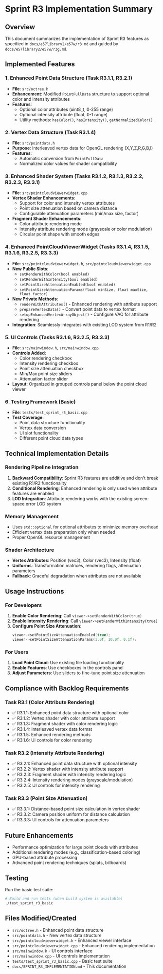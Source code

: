 # Sprint R3 Implementation Summary

## Overview
This document summarizes the implementation of Sprint R3 features as specified in `docs/e57library2/e57w/r3.md` and guided by `docs/e57library2/e57w/r3g.md`.

## Implemented Features

### 1. Enhanced Point Data Structure (Task R3.1.1, R3.2.1)
- **File**: `src/octree.h`
- **Enhancement**: Modified `PointFullData` structure to support optional color and intensity attributes
- **Features**:
  - Optional color attributes (uint8_t, 0-255 range)
  - Optional intensity attribute (float, 0-1 range)
  - Utility methods: `hasColor()`, `hasIntensity()`, `getNormalizedColor()`

### 2. Vertex Data Structure (Task R3.1.4)
- **File**: `src/pointdata.h`
- **Purpose**: Interleaved vertex data for OpenGL rendering (X,Y,Z,R,G,B,I)
- **Features**:
  - Automatic conversion from `PointFullData`
  - Normalized color values for shader compatibility

### 3. Enhanced Shader System (Tasks R3.1.2, R3.1.3, R3.2.2, R3.2.3, R3.3.1)
- **File**: `src/pointcloudviewerwidget.cpp`
- **Vertex Shader Enhancements**:
  - Support for color and intensity vertex attributes
  - Point size attenuation based on camera distance
  - Configurable attenuation parameters (min/max size, factor)
- **Fragment Shader Enhancements**:
  - Color attribute rendering mode
  - Intensity attribute rendering mode (grayscale or color modulation)
  - Circular point shape with smooth edges

### 4. Enhanced PointCloudViewerWidget (Tasks R3.1.4, R3.1.5, R3.1.6, R3.2.5, R3.3.3)
- **File**: `src/pointcloudviewerwidget.h`, `src/pointcloudviewerwidget.cpp`
- **New Public Slots**:
  - `setRenderWithColor(bool enabled)`
  - `setRenderWithIntensity(bool enabled)`
  - `setPointSizeAttenuationEnabled(bool enabled)`
  - `setPointSizeAttenuationParams(float minSize, float maxSize, float factor)`
- **New Private Methods**:
  - `renderWithAttributes()` - Enhanced rendering with attribute support
  - `prepareVertexData()` - Convert point data to vertex format
  - `setupEnhancedVertexArrayObject()` - Configure VAO for attribute rendering
- **Integration**: Seamlessly integrates with existing LOD system from R1/R2

### 5. UI Controls (Tasks R3.1.6, R3.2.5, R3.3.3)
- **File**: `src/mainwindow.h`, `src/mainwindow.cpp`
- **Controls Added**:
  - Color rendering checkbox
  - Intensity rendering checkbox
  - Point size attenuation checkbox
  - Min/Max point size sliders
  - Attenuation factor slider
- **Layout**: Organized in grouped controls panel below the point cloud viewer

### 6. Testing Framework (Basic)
- **File**: `tests/test_sprint_r3_basic.cpp`
- **Test Coverage**:
  - Point data structure functionality
  - Vertex data conversion
  - UI slot functionality
  - Different point cloud data types

## Technical Implementation Details

### Rendering Pipeline Integration
1. **Backward Compatibility**: Sprint R3 features are additive and don't break existing R1/R2 functionality
2. **Conditional Rendering**: Enhanced rendering is only used when attribute features are enabled
3. **LOD Integration**: Attribute rendering works with the existing screen-space error LOD system

### Memory Management
- Uses `std::optional` for optional attributes to minimize memory overhead
- Efficient vertex data preparation only when needed
- Proper OpenGL resource management

### Shader Architecture
- **Vertex Attributes**: Position (vec3), Color (vec3), Intensity (float)
- **Uniforms**: Transformation matrices, rendering flags, attenuation parameters
- **Fallback**: Graceful degradation when attributes are not available

## Usage Instructions

### For Developers
1. **Enable Color Rendering**: Call `viewer->setRenderWithColor(true)`
2. **Enable Intensity Rendering**: Call `viewer->setRenderWithIntensity(true)`
3. **Configure Point Size Attenuation**: 
   ```cpp
   viewer->setPointSizeAttenuationEnabled(true);
   viewer->setPointSizeAttenuationParams(1.0f, 10.0f, 0.1f);
   ```

### For Users
1. **Load Point Cloud**: Use existing file loading functionality
2. **Enable Features**: Use checkboxes in the controls panel
3. **Adjust Parameters**: Use sliders to fine-tune point size attenuation

## Compliance with Backlog Requirements

### Task R3.1 (Color Attribute Rendering)
- ✅ R3.1.1: Enhanced point data structure with optional color
- ✅ R3.1.2: Vertex shader with color attribute support
- ✅ R3.1.3: Fragment shader with color rendering logic
- ✅ R3.1.4: Interleaved vertex data format
- ✅ R3.1.5: Enhanced rendering methods
- ✅ R3.1.6: UI controls for color rendering

### Task R3.2 (Intensity Attribute Rendering)
- ✅ R3.2.1: Enhanced point data structure with optional intensity
- ✅ R3.2.2: Vertex shader with intensity attribute support
- ✅ R3.2.3: Fragment shader with intensity rendering logic
- ✅ R3.2.4: Intensity rendering modes (grayscale/modulation)
- ✅ R3.2.5: UI controls for intensity rendering

### Task R3.3 (Point Size Attenuation)
- ✅ R3.3.1: Distance-based point size calculation in vertex shader
- ✅ R3.3.2: Camera position uniform for distance calculation
- ✅ R3.3.3: UI controls for attenuation parameters

## Future Enhancements
- Performance optimization for large point clouds with attributes
- Additional rendering modes (e.g., classification-based coloring)
- GPU-based attribute processing
- Advanced point rendering techniques (splats, billboards)

## Testing
Run the basic test suite:
```bash
# Build and run tests (when build system is available)
./test_sprint_r3_basic
```

## Files Modified/Created
- `src/octree.h` - Enhanced point data structure
- `src/pointdata.h` - New vertex data structure
- `src/pointcloudviewerwidget.h` - Enhanced viewer interface
- `src/pointcloudviewerwidget.cpp` - Enhanced rendering implementation
- `src/mainwindow.h` - UI controls interface
- `src/mainwindow.cpp` - UI controls implementation
- `tests/test_sprint_r3_basic.cpp` - Basic test suite
- `docs/SPRINT_R3_IMPLEMENTATION.md` - This documentation
